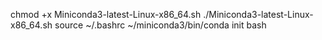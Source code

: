 chmod +x Miniconda3-latest-Linux-x86_64.sh
./Miniconda3-latest-Linux-x86_64.sh
source ~/.bashrc
~/miniconda3/bin/conda init bash